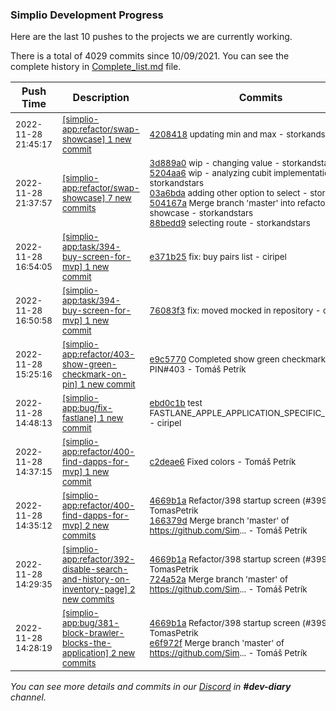 
### Simplio Development Progress

Here are the last 10 pushes to the projects we are currently working.

There is a total of 4029 commits since 10/09/2021. You can see the complete history in
 [Complete_list.md](Complete_list.md) file.

| Push Time | Description | Commits |
| --- | --- | --- |
| <sub>2022-11-28 21:45:17</sub> | <sub>[[simplio-app:refactor/swap\-showcase] 1 new commit](https://github.com/SimplioOfficial/simplio-app/commit/42084181688c155ef308e6cac85186f66222072e)</sub> | <sub>[4208418](https://github.com/SimplioOfficial/simplio-app/commit/42084181688c155ef308e6cac85186f66222072e) updating min and max - storkandstars</sub> |
| <sub>2022-11-28 21:37:57</sub> | <sub>[[simplio-app:refactor/swap\-showcase] 7 new commits](https://github.com/SimplioOfficial/simplio-app/compare/3d889a014ba8^...f7feeaecca26)</sub> | <sub>[3d889a0](https://github.com/SimplioOfficial/simplio-app/commit/3d889a014ba8ddc6cea54470af772fd2b1bbd252) wip - changing value - storkandstars<br>[5204aa6](https://github.com/SimplioOfficial/simplio-app/commit/5204aa6e94715e008e898b63299791f4762630ad) wip - analyzing cubit implementation - storkandstars<br>[03a6bda](https://github.com/SimplioOfficial/simplio-app/commit/03a6bda7592c321dd5928fbaa848c1d98c0a8b0e) adding other option to select - storkandstars<br>[504167a](https://github.com/SimplioOfficial/simplio-app/commit/504167a6cff0ad365abf673bca4675e23ab5f5bb) Merge branch 'master' into refactor/swap-showcase - storkandstars<br>[88bedd9](https://github.com/SimplioOfficial/simplio-app/commit/88bedd9a25c4e20c09e2f03becb0638f336b1667) selecting route - storkandstars</sub> |
| <sub>2022-11-28 16:54:05</sub> | <sub>[[simplio-app:task/394\-buy\-screen\-for\-mvp] 1 new commit](https://github.com/SimplioOfficial/simplio-app/commit/e371b256535bab3025f1967effb83e66c131f49b)</sub> | <sub>[e371b25](https://github.com/SimplioOfficial/simplio-app/commit/e371b256535bab3025f1967effb83e66c131f49b) fix: buy pairs list - ciripel</sub> |
| <sub>2022-11-28 16:50:58</sub> | <sub>[[simplio-app:task/394\-buy\-screen\-for\-mvp] 1 new commit](https://github.com/SimplioOfficial/simplio-app/commit/76083f35e5c911ef5c2f8a577f473e027e3f9e59)</sub> | <sub>[76083f3](https://github.com/SimplioOfficial/simplio-app/commit/76083f35e5c911ef5c2f8a577f473e027e3f9e59) fix: moved mocked in repository - ciripel</sub> |
| <sub>2022-11-28 15:25:16</sub> | <sub>[[simplio-app:refactor/403\-show\-green\-checkmark\-on\-pin] 1 new commit](https://github.com/SimplioOfficial/simplio-app/commit/e9c5770553729e7a0bd076d6b034fdf4adb29ac9)</sub> | <sub>[e9c5770](https://github.com/SimplioOfficial/simplio-app/commit/e9c5770553729e7a0bd076d6b034fdf4adb29ac9) Completed show green checkmark on PIN#403 - Tomáš Petrík</sub> |
| <sub>2022-11-28 14:48:13</sub> | <sub>[[simplio-app:bug/fix\-fastlane] 1 new commit](https://github.com/SimplioOfficial/simplio-app/commit/ebd0c1b67495efdb06dd90ac9eb616bb2fff6eae)</sub> | <sub>[ebd0c1b](https://github.com/SimplioOfficial/simplio-app/commit/ebd0c1b67495efdb06dd90ac9eb616bb2fff6eae) test FASTLANE_APPLE_APPLICATION_SPECIFIC_PASSWORD - ciripel</sub> |
| <sub>2022-11-28 14:37:15</sub> | <sub>[[simplio-app:refactor/400\-find\-dapps\-for\-mvp] 1 new commit](https://github.com/SimplioOfficial/simplio-app/commit/c2deae60a3f8a7eb0d4568e5ebc457719e0e4126)</sub> | <sub>[c2deae6](https://github.com/SimplioOfficial/simplio-app/commit/c2deae60a3f8a7eb0d4568e5ebc457719e0e4126) Fixed colors - Tomáš Petrík</sub> |
| <sub>2022-11-28 14:35:12</sub> | <sub>[[simplio-app:refactor/400\-find\-dapps\-for\-mvp] 2 new commits](https://github.com/SimplioOfficial/simplio-app/compare/fb4af3e3685f...166379d6de4a)</sub> | <sub>[4669b1a](https://github.com/SimplioOfficial/simplio-app/commit/4669b1a2d1476925f33f74ba3c0b4634f4ba47bc) Refactor/398 startup screen (#399) - TomasPetrik<br>[166379d](https://github.com/SimplioOfficial/simplio-app/commit/166379d6de4add3057b2f5bf546f2b921d7e85a0) Merge branch 'master' of https://github.com/Sim... - Tomáš Petrík</sub> |
| <sub>2022-11-28 14:29:35</sub> | <sub>[[simplio-app:refactor/392\-disable\-search\-and\-history\-on\-inventory\-page] 2 new commits](https://github.com/SimplioOfficial/simplio-app/compare/9b1a2d80f57a...724a52a4bf41)</sub> | <sub>[4669b1a](https://github.com/SimplioOfficial/simplio-app/commit/4669b1a2d1476925f33f74ba3c0b4634f4ba47bc) Refactor/398 startup screen (#399) - TomasPetrik<br>[724a52a](https://github.com/SimplioOfficial/simplio-app/commit/724a52a4bf4134337433fd3f19bb67aa22f2b8dc) Merge branch 'master' of https://github.com/Sim... - Tomáš Petrík</sub> |
| <sub>2022-11-28 14:28:19</sub> | <sub>[[simplio-app:bug/381\-block\-brawler\-blocks\-the\-application] 2 new commits](https://github.com/SimplioOfficial/simplio-app/compare/9709ff3fdd62...e6f972f27084)</sub> | <sub>[4669b1a](https://github.com/SimplioOfficial/simplio-app/commit/4669b1a2d1476925f33f74ba3c0b4634f4ba47bc) Refactor/398 startup screen (#399) - TomasPetrik<br>[e6f972f](https://github.com/SimplioOfficial/simplio-app/commit/e6f972f27084138e7a8763f309e091fbba63bb17) Merge branch 'master' of https://github.com/Sim... - Tomáš Petrík</sub> |

_You can see more details and commits in our [Discord](https://discord.gg/aKhjuwZmdP) in **#dev-diary** channel._
